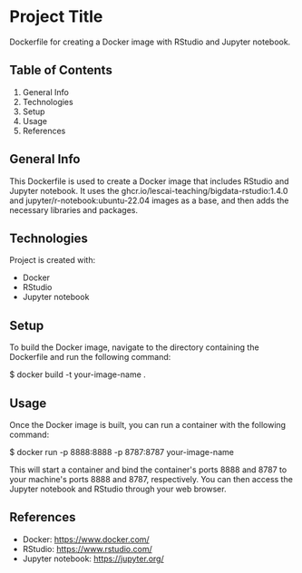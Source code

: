 # Project Title
Dockerfile for creating a Docker image with RStudio and Jupyter notebook.

## Table of Contents
1. General Info
2. Technologies
3. Setup
4. Usage
5. References

## General Info
This Dockerfile is used to create a Docker image that includes RStudio and Jupyter notebook. It uses the ghcr.io/lescai-teaching/bigdata-rstudio:1.4.0 and jupyter/r-notebook:ubuntu-22.04 images as a base, and then adds the necessary libraries and packages.

## Technologies
Project is created with:
* Docker
* RStudio
* Jupyter notebook

## Setup
To build the Docker image, navigate to the directory containing the Dockerfile and run the following command:

$ docker build -t your-image-name .

## Usage
Once the Docker image is built, you can run a container with the following command:

$ docker run -p 8888:8888 -p 8787:8787 your-image-name

This will start a container and bind the container's ports 8888 and 8787 to your machine's ports 8888 and 8787, respectively. You can then access the Jupyter notebook and RStudio through your web browser.

## References
* Docker: https://www.docker.com/
* RStudio: https://www.rstudio.com/
* Jupyter notebook: https://jupyter.org/

